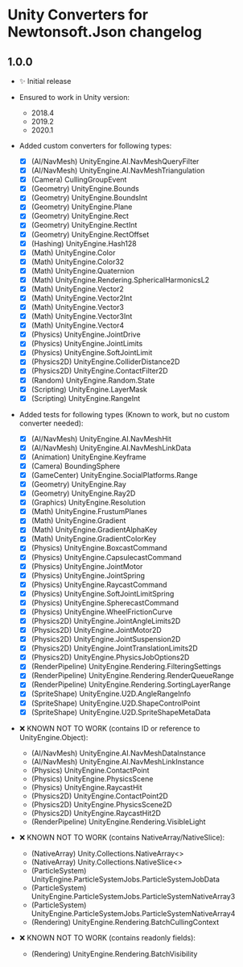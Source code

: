 # Unity Converters for Newtonsoft.Json changelog

## 1.0.0

- ✨ Initial release

- Ensured to work in Unity version:
  - 2018.4
  - 2019.2
  - 2020.1

- Added custom converters for following types:
  - [x] (AI/NavMesh) UnityEngine.AI.NavMeshQueryFilter
  - [x] (AI/NavMesh) UnityEngine.AI.NavMeshTriangulation
  - [x] (Camera) CullingGroupEvent
  - [x] (Geometry) UnityEngine.Bounds
  - [x] (Geometry) UnityEngine.BoundsInt
  - [x] (Geometry) UnityEngine.Plane
  - [x] (Geometry) UnityEngine.Rect
  - [x] (Geometry) UnityEngine.RectInt
  - [x] (Geometry) UnityEngine.RectOffset
  - [x] (Hashing) UnityEngine.Hash128
  - [x] (Math) UnityEngine.Color
  - [x] (Math) UnityEngine.Color32
  - [x] (Math) UnityEngine.Quaternion
  - [x] (Math) UnityEngine.Rendering.SphericalHarmonicsL2
  - [x] (Math) UnityEngine.Vector2
  - [x] (Math) UnityEngine.Vector2Int
  - [x] (Math) UnityEngine.Vector3
  - [x] (Math) UnityEngine.Vector3Int
  - [x] (Math) UnityEngine.Vector4
  - [x] (Physics) UnityEngine.JointDrive
  - [x] (Physics) UnityEngine.JointLimits
  - [x] (Physics) UnityEngine.SoftJointLimit
  - [x] (Physics2D) UnityEngine.ColliderDistance2D
  - [x] (Physics2D) UnityEngine.ContactFilter2D
  - [x] (Random) UnityEngine.Random.State
  - [x] (Scripting) UnityEngine.LayerMask
  - [x] (Scripting) UnityEngine.RangeInt

- Added tests for following types (Known to work, but no custom converter needed):
  - [x] (AI/NavMesh) UnityEngine.AI.NavMeshHit
  - [x] (AI/NavMesh) UnityEngine.AI.NavMeshLinkData
  - [x] (Animation) UnityEngine.Keyframe
  - [x] (Camera) BoundingSphere
  - [x] (GameCenter) UnityEngine.SocialPlatforms.Range
  - [x] (Geometry) UnityEngine.Ray
  - [x] (Geometry) UnityEngine.Ray2D
  - [x] (Graphics) UnityEngine.Resolution
  - [x] (Math) UnityEngine.FrustumPlanes
  - [x] (Math) UnityEngine.Gradient
  - [x] (Math) UnityEngine.GradientAlphaKey
  - [x] (Math) UnityEngine.GradientColorKey
  - [x] (Physics) UnityEngine.BoxcastCommand
  - [x] (Physics) UnityEngine.CapsulecastCommand
  - [x] (Physics) UnityEngine.JointMotor
  - [x] (Physics) UnityEngine.JointSpring
  - [x] (Physics) UnityEngine.RaycastCommand
  - [x] (Physics) UnityEngine.SoftJointLimitSpring
  - [x] (Physics) UnityEngine.SpherecastCommand
  - [x] (Physics) UnityEngine.WheelFrictionCurve
  - [x] (Physics2D) UnityEngine.JointAngleLimits2D
  - [x] (Physics2D) UnityEngine.JointMotor2D
  - [x] (Physics2D) UnityEngine.JointSuspension2D
  - [x] (Physics2D) UnityEngine.JointTranslationLimits2D
  - [x] (Physics2D) UnityEngine.PhysicsJobOptions2D
  - [x] (RenderPipeline) UnityEngine.Rendering.FilteringSettings
  - [x] (RenderPipeline) UnityEngine.Rendering.RenderQueueRange
  - [x] (RenderPipeline) UnityEngine.Rendering.SortingLayerRange
  - [x] (SpriteShape) UnityEngine.U2D.AngleRangeInfo
  - [x] (SpriteShape) UnityEngine.U2D.ShapeControlPoint
  - [x] (SpriteShape) UnityEngine.U2D.SpriteShapeMetaData

- ❌ KNOWN NOT TO WORK (contains ID or reference to UnityEngine.Object):
  - (AI/NavMesh) UnityEngine.AI.NavMeshDataInstance
  - (AI/NavMesh) UnityEngine.AI.NavMeshLinkInstance
  - (Physics) UnityEngine.ContactPoint
  - (Physics) UnityEngine.PhysicsScene
  - (Physics) UnityEngine.RaycastHit
  - (Physics2D) UnityEngine.ContactPoint2D
  - (Physics2D) UnityEngine.PhysicsScene2D
  - (Physics2D) UnityEngine.RaycastHit2D
  - (RenderPipeline) UnityEngine.Rendering.VisibleLight

- ❌ KNOWN NOT TO WORK (contains NativeArray/NativeSlice):
  - (NativeArray) Unity.Collections.NativeArray<>
  - (NativeArray) Unity.Collections.NativeSlice<>
  - (ParticleSystem) UnityEngine.ParticleSystemJobs.ParticleSystemJobData
  - (ParticleSystem) UnityEngine.ParticleSystemJobs.ParticleSystemNativeArray3
  - (ParticleSystem) UnityEngine.ParticleSystemJobs.ParticleSystemNativeArray4
  - (Rendering) UnityEngine.Rendering.BatchCullingContext

- ❌ KNOWN NOT TO WORK (contains readonly fields):
  - (Rendering) UnityEngine.Rendering.BatchVisibility
